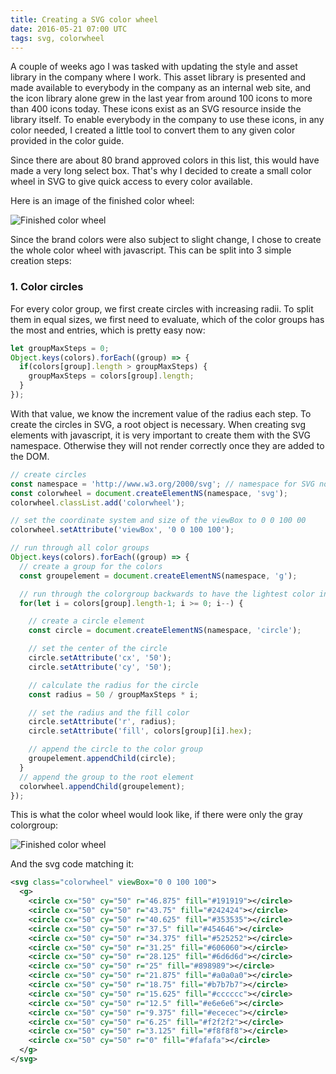 ```yaml
---
title: Creating a SVG color wheel
date: 2016-05-21 07:00 UTC
tags: svg, colorwheel
---
```


A couple of weeks ago I was tasked with updating the style and asset library in the company where I work. This asset library is presented and made available to everybody in the company as an internal web site, and the icon library alone grew in the last year from around 100 icons to more than 400 icons today.
These icons exist as an SVG resource inside the library itself. To enable everybody in the company to use these icons, in any color needed, I created a little tool to convert them to any given color provided in the color guide.

Since there are about 80 brand approved colors in this list, this would have made a very long select box. That's why I decided to create a small color wheel in SVG to give quick access to every color available.

Here is an image of the finished color wheel:

![Finished color wheel](/images/2016-05-21-generating-svg-color-wheel/color-wheel-final.svg)


Since the brand colors were also subject to slight change, I chose to create the whole color wheel with javascript. This can be split into 3 simple creation steps:

### 1. Color circles

For every color group, we first create circles with increasing radii. To split them in equal sizes, we first need to evaluate, which of the color groups has the most and entries, which is pretty easy now:  

~~~javascript
let groupMaxSteps = 0;
Object.keys(colors).forEach((group) => {
  if(colors[group].length > groupMaxSteps) {
    groupMaxSteps = colors[group].length;
  }
});
~~~

With that value, we know the increment value of the radius each step. To create the circles in SVG, a root object is necessary. When creating svg elements with javascript, it is very important to create them with the SVG namespace. Otherwise they will not render correctly once they are added to the DOM.


~~~javascript
// create circles
const namespace = 'http://www.w3.org/2000/svg'; // namespace for SVG nodes
const colorwheel = document.createElementNS(namespace, 'svg');
colorwheel.classList.add('colorwheel');

// set the coordinate system and size of the viewBox to 0 0 100 00
colorwheel.setAttribute('viewBox', '0 0 100 100');    

// run through all color groups
Object.keys(colors).forEach((group) => {
  // create a group for the colors
  const groupelement = document.createElementNS(namespace, 'g');

  // run through the colorgroup backwards to have the lightest color inside
  for(let i = colors[group].length-1; i >= 0; i--) {

    // create a circle element
    const circle = document.createElementNS(namespace, 'circle');

    // set the center of the circle
    circle.setAttribute('cx', '50');
    circle.setAttribute('cy', '50');

    // calculate the radius for the circle
    const radius = 50 / groupMaxSteps * i;

    // set the radius and the fill color
    circle.setAttribute('r', radius);
    circle.setAttribute('fill', colors[group][i].hex);

    // append the circle to the color group
    groupelement.appendChild(circle);
  }
  // append the group to the root element
  colorwheel.appendChild(groupelement);
});
~~~

This is what the color wheel would look like, if there were only the gray colorgroup:

![Finished color wheel](/images/2016-05-21-generating-svg-color-wheel/color-wheel-gray.svg)

And the svg code matching it:

~~~xml
<svg class="colorwheel" viewBox="0 0 100 100">
  <g>
    <circle cx="50" cy="50" r="46.875" fill="#191919"></circle>
    <circle cx="50" cy="50" r="43.75" fill="#242424"></circle>
    <circle cx="50" cy="50" r="40.625" fill="#353535"></circle>
    <circle cx="50" cy="50" r="37.5" fill="#454646"></circle>
    <circle cx="50" cy="50" r="34.375" fill="#525252"></circle>
    <circle cx="50" cy="50" r="31.25" fill="#606060"></circle>
    <circle cx="50" cy="50" r="28.125" fill="#6d6d6d"></circle>
    <circle cx="50" cy="50" r="25" fill="#898989"></circle>
    <circle cx="50" cy="50" r="21.875" fill="#a0a0a0"></circle>
    <circle cx="50" cy="50" r="18.75" fill="#b7b7b7"></circle>
    <circle cx="50" cy="50" r="15.625" fill="#cccccc"></circle>
    <circle cx="50" cy="50" r="12.5" fill="#e6e6e6"></circle>
    <circle cx="50" cy="50" r="9.375" fill="#ececec"></circle>
    <circle cx="50" cy="50" r="6.25" fill="#f2f2f2"></circle>
    <circle cx="50" cy="50" r="3.125" fill="#f8f8f8"></circle>
    <circle cx="50" cy="50" r="0" fill="#fafafa"></circle>
  </g>
</svg>
~~~

